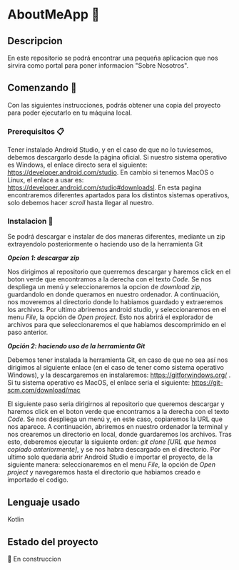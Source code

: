 # AboutMeApp :woman:

## Descripcion
En este repositorio se podrá encontrar una pequeña aplicacion que nos sirvira como portal para poner informacion "Sobre Nosotros".

## Comenzando :rocket:
Con las siguientes instrucciones, podrás obtener una copia del proyecto para poder ejecutarlo en tu máquina local.


### Prerequisitos :clipboard:
Tener instalado Android Studio, y en el caso de que no lo tuviesemos, debemos descargarlo desde la página oficial. Si nuestro sistema operativo es Windows, el enlace directo sera el siguiente: https://developer.android.com/studio. En cambio si tenemos MacOS o Linux, el enlace a usar es: https://developer.android.com/studio#downloadsl. En esta pagina encontraremos diferentes apartados para los distintos sistemas operativos, solo debemos hacer *scroll* hasta llegar al nuestro.


### Instalacion :wrench:
Se podrá descargar e instalar de dos maneras diferentes, mediante un zip extrayendolo posteriormente o haciendo uso de la herramienta Git

**_Opcion 1: descargar zip_**

Nos dirigimos al repositorio que querremos descargar y haremos click en el boton verde que encontramos a la derecha con el texto *Code*. Se nos despliega un menú y seleccionaremos la opcion de *download zip*, guardandolo en donde queramos en nuestro ordenador. A continuación, nos moveremos al directorio donde lo habiamos guardado y extraeremos los archivos. Por ultimo abriremos android studio, y seleccionaremos en el menu *File*, la opción de *Open project*. Esto nos abrirá el explorador de archivos para que seleccionaremos el que habiamos descomprimido en el paso anterior.

**_Opción 2: haciendo uso de la herramienta Git_**

Debemos tener instalada la herramienta Git, en caso de que no sea así nos dirigimos al siguiente enlace (en el caso de tener como sistema operativo Windows), y la descargaremos en instalaremos: https://gitforwindows.org/ . Si tu sistema operativo es MacOS, el enlace seria el siguiente: https://git-scm.com/download/mac

El siguiente paso seria dirigirnos al repositorio que queremos descargar y haremos click en el boton verde que encontramos a la derecha con el texto *Code*. Se nos despliega un menú y, en este caso, copiaremos la URL que nos aparece. A continuación, abriremos en nuestro ordenador la terminal y nos crearemos un directorio en local, donde guardaremos los archivos. Tras esto, deberemos ejecutar la siguiente orden: *git clone [URL que hemos copiado anteriormente]*, y se nos habra descargado en el directorio. Por ultimo solo quedaria abrir Android Studio e importar el proyecto, de la siguiente manera: seleccionaremos en el menu *File*, la opción de *Open project* y navegaremos hasta el directorio que habiamos creado e importado el codigo.

## Lenguaje usado
Kotlin

## Estado del proyecto
:construction: En construccion
